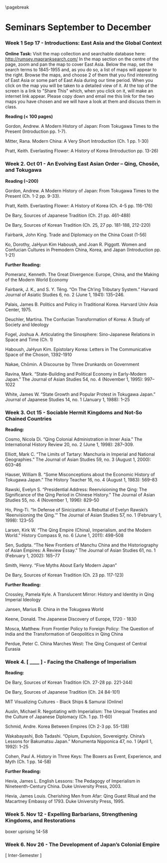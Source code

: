 \pagebreak

# Seminars September to December

### Week 1	Sep 17 - Introductions: East Asia and the Global Context

**Online Task:** Visit the map collection and searchable database here: http://rumsey.mapranksearch.com/
In the map section on the centre of the page, zoom and pan the map to cover East Asia. Below the map, set the search terms to 1845-1955 and, as you do so, a list of maps will appear to the right. Browse the maps, and choose 2 of them that you find interesting of East Asia or some part of East Asia during our time period. When you click on the map you will be taken to a detailed view of it. At the top of the screen is a link to "Share This" which, when you click on it, will make an internet link appear. Please copy down and email me this link for the two maps you have chosen and we will have a look at them and discuss them in class.

**Reading (< 100 pages)**

Gordon, Andrew. A Modern History of Japan: From Tokugawa Times to the Present (Introduction pp. 1-7).

Mitter, Rana. Modern China: A Very Short Introduction (Ch. 1 pp. 1-30)

Pratt, Keith. Everlasting Flower: A History of Korea (Introduction pp. 13-26)

### Week 2.	Oct 01 - An Evolving East Asian Order – Qing, Chosŏn, and Tokugawa

**Reading (~200)**

Gordon, Andrew. A Modern History of Japan: From Tokugawa Times to the Present (Ch. 1-2 pp. 9-33).

Pratt, Keith. Everlasting Flower: A History of Korea (Ch. 4-5 pp. 116-176)

De Bary, Sources of Japanese Tradition (Ch. 21 pp. 461-488)

De Bary, Sources of Korean Tradition (Ch. 25, 27 pp. 181-188, 212-220)

Fairbank, John King. Trade and Diplomacy on the China Coast (1-56)

Ko, Dorothy, JaHyun Kim Haboush, and Joan R. Piggott. Women and Confucian Cultures in Premodern China, Korea, and Japan (Introduction pp. 1-21)

**Further Reading:**

Pomeranz, Kenneth. The Great Divergence: Europe, China, and the Making of the Modern World Economy

Fairbank, J. K., and S. Y. Têng. “On The Ch’ing Tributary System.” Harvard Journal of Asiatic Studies 6, no. 2 (June 1, 1941): 135–246. 

Palais, James B. Politics and Policy in Traditional Korea. Harvard Univ Asia Center, 1975.

Deuchler, Martina. The Confucian Transformation of Korea: A Study of Society and Ideology

Fogel, Joshua A. Articulating the Sinosphere: Sino-Japanese Relations in Space and Time (Ch. 1)

Haboush, JaHyun Kim. Epistolary Korea: Letters in The Communicative Space of the Choson, 1392-1910

Nakae, Chōmin. A Discourse by Three Drunkards on Government

Ravina, Mark. “State-Building and Political Economy in Early-Modern Japan.” The Journal of Asian Studies 54, no. 4 (November 1, 1995): 997–1022

White, James W. “State Growth and Popular Protest in Tokugawa Japan.” Journal of Japanese Studies 14, no. 1 (January 1, 1988): 1–25

### Week 3.	Oct 15 - Sociable Hermit Kingdoms and Not-So Chained Countries

**Reading:**

Cosmo, Nicola Di. “Qing Colonial Administration in Inner Asia.” The International History Review 20, no. 2 (June 1, 1998): 287–309.

Elliott, Mark C. “The Limits of Tartary: Manchuria in Imperial and National Geographies.” The Journal of Asian Studies 59, no. 3 (August 1, 2000): 603–46

Hauser, William B. “Some Misconceptions about the Economic History of Tokugawa Japan.” The History Teacher 16, no. 4 (August 1, 1983): 569–83

Rawski, Evelyn S. “Presidential Address: Reenvisioning the Qing: The Significance of the Qing Period in Chinese History.” The Journal of Asian Studies 55, no. 4 (November 1, 1996): 829–50

Ho, Ping-Ti. “In Defense of Sinicization: A Rebuttal of Evelyn Rawski’s ‘Reenvisioning the Qing.’” The Journal of Asian Studies 57, no. 1 (February 1, 1998): 123–55

Larsen, Kirk W. “The Qing Empire (China), Imperialism, and the Modern World.” History Compass 9, no. 6 (June 1, 2011): 498–508

Sen, Sudipta. “The New Frontiers of Manchu China and the Historiography of Asian Empires: A Review Essay.” The Journal of Asian Studies 61, no. 1 (February 1, 2002): 165–77

Smith, Henry. “Five Myths About Early Modern Japan” 

De Bary, Sources of Korean Tradition (Ch. 23 pp. 117-123)

**Further Reading:**

Crossley, Pamela Kyle. A Translucent Mirror: History and Identity in Qing Imperial Ideology

Jansen, Marius B. China in the Tokugawa World

Keene, Donald. The Japanese Discovery of Europe, 1720 - 1830

Mosca, Matthew. From Frontier Policy to Foreign Policy: The Question of India and the Transformation of Geopolitics in Qing China

Perdue, Peter C. China Marches West: The Qing Conquest of Central Eurasia

### Week 4.	[ ____ ] - Facing the Challenge of Imperialism

**Reading:**

De Bary, Sources of Korean Tradition (Ch. 27-28 pp. 221-244)

De Bary, Sources of Japanese Tradition (Ch. 24 84-101)

MIT Visualizing Cultures - Black Ships & Samurai (Online)

Auslin, Michael R. Negotiating with Imperialism: The Unequal Treaties and the Culture of Japanese Diplomacy (Ch. 1 pp. 11-60)

Schmid, Andre. Korea Between Empires (Ch 2-3 pp. 55-138)

Wakabayashi, Bob Tadashi. “Opium, Expulsion, Sovereignty. China’s Lessons for Bakumatsu Japan.” Monumenta Nipponica 47, no. 1 (April 1, 1992): 1–25

Cohen, Paul A. History in Three Keys: The Boxers as Event, Experience, and Myth (Ch. 1 pp. 14-58)

**Further Reading:**

Hevia, James L. English Lessons: The Pedagogy of Imperialism in Nineteenth-Century China. Duke University Press, 2003.

Hevia, James Louis. Cherishing Men from Afar: Qing Guest Ritual and the Macartney Embassy of 1793. Duke University Press, 1995.


### Week 5.	Nov 12 - Expelling Barbarians, Strengthening Kingdoms, and Restorations

boxer uprising 14-58

### Week 6.	Nov 26 - The Development of Japan’s Colonial Empire

[ Inter-Semester ] 

